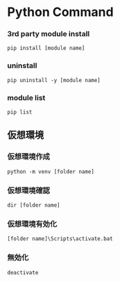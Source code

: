 # Python Command

### 3rd party module install

`pip install [module name]`

### uninstall

`pip uninstall -y [module name]`

### module list

`pip list`

## 仮想環境

### 仮想環境作成

`python -m venv [folder name]`

### 仮想環境確認

`dir [folder name]`

### 仮想環境有効化

`[folder name]\Scripts\activate.bat`

### 無効化

`deactivate`

